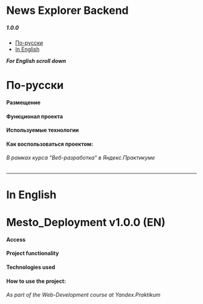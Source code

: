 # News Explorer Backend
##### 1.0.0
<!-- toc -->

- [По-русски](#по-русски)
- [In English](#in-english)

<!-- tocstop -->
***For English scroll down***

# По-русски
#### Размещение

#### Функционал проекта
#### Используемые технологии
#### Как воспользоваться проектом:
###### В рамках курса "Веб-разработка" в Яндекс.Практикуме
***
# In English
# Mesto_Deployment v1.0.0 (EN)
#### Access
#### Project functionality
#### Technologies used
#### How to use the project:
###### As part of the Web-Development course at Yandex.Praktikum
